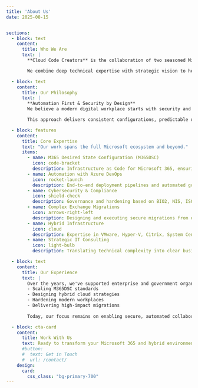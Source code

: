 ```yaml
---
title: 'About Us'
date: 2025-08-15


sections:
  - block: text
    content:
      title: Who We Are
      text: |
        **Cloud Code Creators** is the collaboration of two seasoned Microsoft 365 consultants with a shared passion: turning complex IT landscapes into automated, secure, and governed ecosystems. 

        We combine deep technical expertise with strategic vision to help organizations control their cloud environments, meet compliance requirements, and unlock business value from technology.

  - block: text
    content:
      title: Our Philosophy
      text: |
        **Automation First & Security by Design**  
        We believe a modern digital workplace starts with security and compliance embedded from day one. Manual processes are minimized, and standardization is maximized.  

        This approach delivers consistent configurations, predictable deployments, and continuous compliance — even in the most complex enterprise environments.

  - block: features
    content:
      title: Core Expertise
      text: "Our work spans the full Microsoft ecosystem and beyond."
      items:
        - name: M365 Desired State Configuration (M365DSC)
          icon: code-bracket
          description: Infrastructure as Code for Microsoft 365, ensuring predictable, scalable, and compliant environments.
        - name: Automation with Azure DevOps
          icon: rocket-launch
          description: End-to-end deployment pipelines and automated governance.
        - name: Cybersecurity & Compliance
          icon: shield-check
          description: Governance and hardening based on BIO2, NIS, ISO 27001, SOC2, and CIS standards.
        - name: Complex Exchange Migrations
          icon: arrows-right-left
          description: Designing and executing secure migrations from on-premises to Exchange Online.
        - name: Hybrid Infrastructure
          icon: cloud
          description: Expertise in VMware, Hyper-V, Citrix, System Center, and Active Directory.
        - name: Strategic IT Consulting
          icon: light-bulb
          description: Translating technical complexity into clear business value for stakeholders.

  - block: text
    content:
      title: Our Experience
      text: |
        Over the years, we've supported enterprise and government organizations with:
        - Scaling M365DSC standards
        - Designing hybrid cloud strategies
        - Hardening modern workplaces
        - Delivering high-impact migrations  
        
        Today, our focus remains on enabling secure, automated collaboration platforms that are built to last in a fast-changing digital world.

  - block: cta-card
    content:
      title: Work With Us
      text: Ready to transform your Microsoft 365 and hybrid environments with automation and security at the core?
      #button:
      #  text: Get in Touch
      #  url: /contact/
    design:
      card:
        css_class: "bg-primary-700"
---
```

